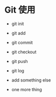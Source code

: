# Git 使用

+ git init
+ git add
+ git commit
+ git checkout
+ git push

+ git log

+ add something else


+ one more thing
